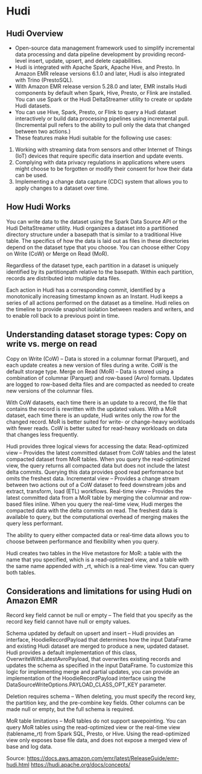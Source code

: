 # Hudi

## Hudi Overview

- Open-source data management framework used to simplify incremental data processing and data pipeline development by providing record-level insert, update, upsert, and delete capabilities. 
- Hudi is integrated with Apache Spark, Apache Hive, and Presto. In Amazon EMR release versions 6.1.0 and later, Hudi is also integrated with Trino (PrestoSQL). 
- With Amazon EMR release version 5.28.0 and later, EMR installs Hudi components by default when Spark, Hive, Presto, or Flink are installed. You can use Spark or the Hudi DeltaStreamer utility to create or update Hudi datasets.
- You can use Hive, Spark, Presto, or Flink to query a Hudi dataset interactively or build data processing pipelines using incremental pull. (Incremental pull refers to the ability to pull only the data that changed between two actions.)
- These features make Hudi suitable for the following use cases:
1. Working with streaming data from sensors and other Internet of Things (IoT) devices that require specific data insertion and update events. 
2. Complying with data privacy regulations in applications where users might choose to be forgotten or modify their consent for how their data can be used. 
3. Implementing a change data capture (CDC) system that allows you to apply changes to a dataset over time. 


## How Hudi Works

You can write data to the dataset using the Spark Data Source API or the Hudi DeltaStreamer utility. Hudi organizes a dataset into a partitioned directory structure under a basepath that is similar to a traditional Hive table. The specifics of how the data is laid out as files in these directories depend on the dataset type that you choose. You can choose either Copy on Write (CoW) or Merge on Read (MoR). 

Regardless of the dataset type, each partition in a dataset is uniquely identified by its partitionpath relative to the basepath. Within each partition, records are distributed into multiple data files. 

Each action in Hudi has a corresponding commit, identified by a monotonically increasing timestamp known as an Instant. Hudi keeps a series of all actions performed on the dataset as a timeline. Hudi relies on the timeline to provide snapshot isolation between readers and writers, and to enable roll back to a previous point in time.


## Understanding dataset storage types: Copy on write vs. merge on read

Copy on Write (CoW) – Data is stored in a columnar format (Parquet), and each update creates a new version of files during a write. CoW is the default storage type. 
Merge on Read (MoR) – Data is stored using a combination of columnar (Parquet) and row-based (Avro) formats. Updates are logged to row-based delta files and are compacted as needed to create new versions of the columnar files. 

With CoW datasets, each time there is an update to a record, the file that contains the record is rewritten with the updated values. With a MoR dataset, each time there is an update, Hudi writes only the row for the changed record. MoR is better suited for write- or change-heavy workloads with fewer reads. CoW is better suited for read-heavy workloads on data that changes less frequently. 

Hudi provides three logical views for accessing the data:
Read-optimized view – Provides the latest committed dataset from CoW tables and the latest compacted dataset from MoR tables. When you query the read-optimized view, the query returns all compacted data but does not include the latest delta commits. Querying this data provides good read performance but omits the freshest data.
Incremental view – Provides a change stream between two actions out of a CoW dataset to feed downstream jobs and extract, transform, load (ETL) workflows.
Real-time view – Provides the latest committed data from a MoR table by merging the columnar and row-based files inline. When you query the real-time view, Hudi merges the compacted data with the delta commits on read. The freshest data is available to query, but the computational overhead of merging makes the query less performant. 

The ability to query either compacted data or real-time data allows you to choose between performance and flexibility when you query. 

Hudi creates two tables in the Hive metastore for MoR: a table with the name that you specified, which is a read-optimized view, and a table with the same name appended with _rt, which is a real-time view. You can query both tables. 


## Considerations and limitations for using Hudi on Amazon EMR

Record key field cannot be null or empty – The field that you specify as the record key field cannot have null or empty values. 

Schema updated by default on upsert and insert – Hudi provides an interface, HoodieRecordPayload that determines how the input DataFrame and existing Hudi dataset are merged to produce a new, updated dataset. Hudi provides a default implementation of this class, OverwriteWithLatestAvroPayload, that overwrites existing records and updates the schema as specified in the input DataFrame. To customize this logic for implementing merge and partial updates, you can provide an implementation of the HoodieRecordPayload interface using the DataSourceWriteOptions.PAYLOAD_CLASS_OPT_KEY parameter. 

Deletion requires schema – When deleting, you must specify the record key, the partition key, and the pre-combine key fields. Other columns can be made null or empty, but the full schema is required. 

MoR table limitations – MoR tables do not support savepointing. You can query MoR tables using the read-optimized view or the real-time view (tablename_rt) from Spark SQL, Presto, or Hive. Using the read-optimized view only exposes base file data, and does not expose a merged view of base and log data. 


Source:
https://docs.aws.amazon.com/emr/latest/ReleaseGuide/emr-hudi.html
https://hudi.apache.org/docs/concepts/
